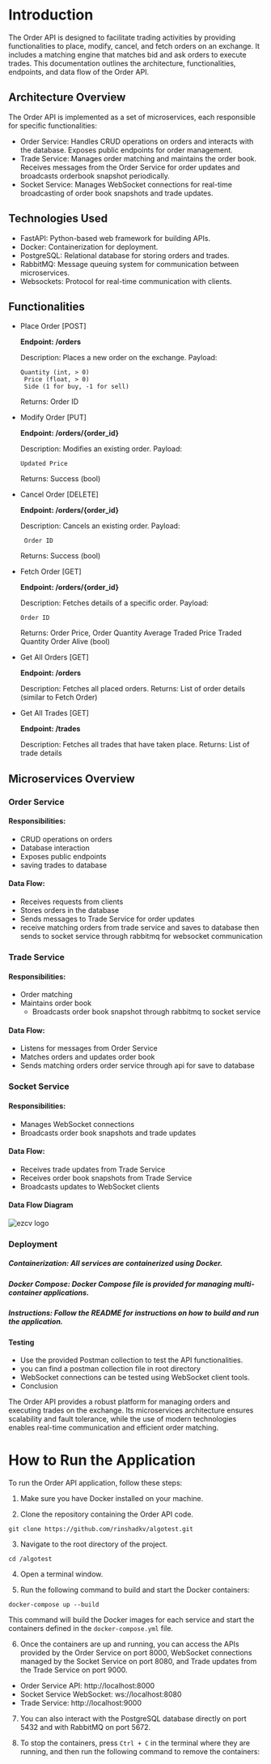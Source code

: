 # Introduction

The Order API is designed to facilitate trading activities by providing functionalities to place, modify, cancel, and
fetch orders on an exchange. It includes a matching engine that matches bid and ask orders to execute trades. This
documentation outlines the architecture, functionalities, endpoints, and data flow of the Order API.

## Architecture Overview

The Order API is implemented as a set of microservices, each responsible for specific functionalities:

* Order Service: Handles CRUD operations on orders and interacts with the database. Exposes public endpoints for order
  management.
* Trade Service: Manages order matching and maintains the order book. Receives messages from the Order Service for order
  updates and broadcasts orderbook snapshot periodically.
* Socket Service: Manages WebSocket connections for real-time broadcasting of order book snapshots and trade updates.

## Technologies Used

* FastAPI: Python-based web framework for building APIs.
* Docker: Containerization for deployment.
* PostgreSQL: Relational database for storing orders and trades.
* RabbitMQ: Message queuing system for communication between microservices.
* Websockets: Protocol for real-time communication with clients.

## Functionalities

* Place Order [POST]

  **Endpoint: /orders**

  Description: Places a new order on the exchange.
  Payload:
   ```
   Quantity (int, > 0)
    Price (float, > 0)
    Side (1 for buy, -1 for sell) 
  ```
  Returns: Order ID
* Modify Order [PUT]

  **Endpoint: /orders/{order_id}**

  Description: Modifies an existing order.
  Payload:

  ```
  Updated Price
  ```
  Returns: Success (bool)


* Cancel Order [DELETE]

  **Endpoint: /orders/{order_id}**

  Description: Cancels an existing order.
  Payload:
  ```
   Order ID
  ```
  Returns: Success (bool)
* Fetch Order [GET]

  **Endpoint: /orders/{order_id}**

  Description: Fetches details of a specific order.
  Payload:
  ```
  Order ID
  ```
  Returns:
  Order Price,
  Order Quantity
  Average Traded Price
  Traded Quantity
  Order Alive (bool)


* Get All Orders [GET]

  **Endpoint: /orders**

  Description: Fetches all placed orders.
  Returns: List of order details (similar to Fetch Order)
* Get All Trades [GET]

  **Endpoint: /trades**

  Description: Fetches all trades that have taken place.
  Returns: List of trade details

## Microservices Overview

### Order Service

#### Responsibilities:

* CRUD operations on orders
* Database interaction
* Exposes public endpoints
* saving trades to database

#### Data Flow:

* Receives requests from clients
* Stores orders in the database
* Sends messages to Trade Service for order updates
* receive matching orders from trade service and saves to database then sends to socket service through rabbitmq for
  websocket communication

### Trade Service

#### Responsibilities:

* Order matching
* Maintains order book
    * Broadcasts order book snapshot through rabbitmq to socket service

#### Data Flow:

* Listens for messages from Order Service
* Matches orders and updates order book
* Sends matching orders order service through api for save to database

### Socket Service

#### Responsibilities:

* Manages WebSocket connections
* Broadcasts order book snapshots and trade updates

#### Data Flow:

* Receives trade updates from Trade Service
* Receives order book snapshots from Trade Service
* Broadcasts updates to WebSocket clients

#### Data Flow Diagram

![ezcv logo](https://i.postimg.cc/bryzzCpd/diagram.png)

### Deployment

##### Containerization: All services are containerized using Docker.

##### Docker Compose: Docker Compose file is provided for managing multi-container applications.

##### Instructions: Follow the README for instructions on how to build and run the application.

#### Testing

* Use the provided Postman collection to test the API functionalities.
* you can find a postman collection file in root directory 
* WebSocket connections can be tested using WebSocket client tools.
* Conclusion

The Order API provides a robust platform for managing orders and executing trades on the exchange. Its microservices
architecture ensures scalability and fault tolerance, while the use of modern technologies enables real-time
communication and efficient order matching.

# How to Run the Application

To run the Order API application, follow these steps:

1. Make sure you have Docker installed on your machine.

2. Clone the repository containing the Order API code.

```
git clone https://github.com/rinshadkv/algotest.git
```

3. Navigate to the root directory of the project.

```
cd /algotest
```

4. Open a terminal window.

5. Run the following command to build and start the Docker containers:

```
docker-compose up --build
```

This command will build the Docker images for each service and start the containers defined in the `docker-compose.yml`
file.

6. Once the containers are up and running, you can access the APIs provided by the Order Service on port 8000, WebSocket
   connections managed by the Socket Service on port 8080, and Trade updates from the Trade Service on port 9000.

- Order Service API: http://localhost:8000
- Socket Service WebSocket: ws://localhost:8080
- Trade Service: http://localhost:9000

7. You can also interact with the PostgreSQL database directly on port 5432 and with RabbitMQ on port 5672.

8. To stop the containers, press `Ctrl + C` in the terminal where they are running, and then run the following command
   to remove the containers:



